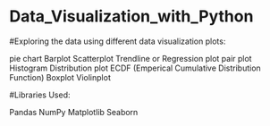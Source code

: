 # Data_Visualization_with_Python

#Exploring the data using different data visualization plots:

pie chart
Barplot
Scatterplot
Trendline or Regression plot
pair plot
Histogram
Distribution plot
ECDF (Emperical Cumulative Distribution Function)
Boxplot
Violinplot



#Libraries Used:

Pandas
NumPy
Matplotlib
Seaborn


